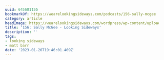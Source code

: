 ```yaml
---
uuid: 645601155
bookmarkOf: https://wearelookingsideways.com/podcasts/156-sally-mcgee
category: article
headImage: https://wearelookingsideways.com/wordpress/wp-content/uploads/2021/06/WhatsApp-Image-2021-06-06-at-23.24.29.jpeg
title: '156: Sally McGee - Looking Sideways'
description: ''
tags:
- looking sideways
- matt barr
date: '2023-01-26T19:46:01.409Z'
---
```



